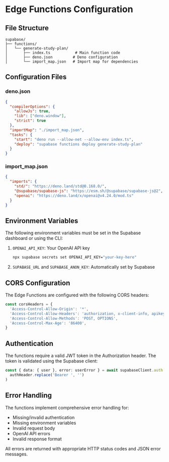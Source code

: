 # Edge Functions Configuration

## File Structure

```
supabase/
├── functions/
│   └── generate-study-plan/
│       ├── index.ts           # Main function code
│       ├── deno.json         # Deno configuration
│       └── import_map.json   # Import map for dependencies
```

## Configuration Files

### deno.json
```json
{
  "compilerOptions": {
    "allowJs": true,
    "lib": ["deno.window"],
    "strict": true
  },
  "importMap": "./import_map.json",
  "tasks": {
    "start": "deno run --allow-net --allow-env index.ts",
    "deploy": "supabase functions deploy generate-study-plan"
  }
}
```

### import_map.json
```json
{
  "imports": {
    "std/": "https://deno.land/std@0.168.0/",
    "@supabase/supabase-js": "https://esm.sh/@supabase/supabase-js@2",
    "openai": "https://deno.land/x/openai@v4.24.0/mod.ts"
  }
}
```

## Environment Variables

The following environment variables must be set in the Supabase dashboard or using the CLI:

1. `OPENAI_API_KEY`: Your OpenAI API key
   ```bash
   npx supabase secrets set OPENAI_API_KEY="your-key-here"
   ```

2. `SUPABASE_URL` and `SUPABASE_ANON_KEY`: Automatically set by Supabase

## CORS Configuration

The Edge Functions are configured with the following CORS headers:

```typescript
const corsHeaders = {
  'Access-Control-Allow-Origin': '*',
  'Access-Control-Allow-Headers': 'authorization, x-client-info, apikey, content-type',
  'Access-Control-Allow-Methods': 'POST, OPTIONS',
  'Access-Control-Max-Age': '86400',
}
```

## Authentication

The functions require a valid JWT token in the Authorization header. The token is validated using the Supabase client:

```typescript
const { data: { user }, error: userError } = await supabaseClient.auth.getUser(
  authHeader.replace('Bearer ', '')
)
```

## Error Handling

The functions implement comprehensive error handling for:
- Missing/invalid authentication
- Missing environment variables
- Invalid request body
- OpenAI API errors
- Invalid response format

All errors are returned with appropriate HTTP status codes and JSON error messages. 